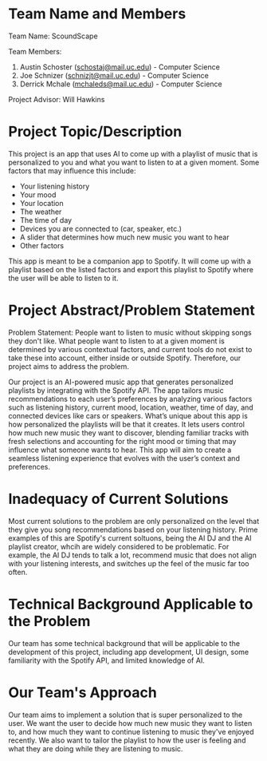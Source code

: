 # Team Name and Members
Team Name: ScoundScape

Team Members:
1. Austin Schoster (schostaj@mail.uc.edu) - Computer Science
2. Joe Schnizer (schnizjt@mail.uc.edu) - Computer Science
3. Derrick Mchale (mchaleds@mail.uc.edu) - Computer Science

Project Advisor:
Will Hawkins

# Project Topic/Description
This project is an app that uses AI to come up with a playlist of music that is personalized to you and what you want to listen to at a given moment. Some factors that may influence this include:
 - Your listening history
 - Your mood
 - Your location
 - The weather
 - The time of day
 - Devices you are connected to (car, speaker, etc.)
 - A slider that determines how much new music you want to hear
 - Other factors 

This app is meant to be a companion app to Spotify. It will come up with a playlist based on the listed factors and export this playlist to Spotify where the user will be able to listen to it.

# Project Abstract/Problem Statement
Problem Statement: People want to listen to music without skipping songs they don't like. What people want to listen to at a given moment is determined by various contextual factors, and current tools do not exist to take these into account, either inside or outside Spotify. Therefore, our project aims to address the problem.

Our project is an AI-powered music app that generates personalized playlists by integrating with the Spotify API. The app tailors music recommendations to each user’s preferences by analyzing various factors such as listening history, current mood, location, weather, time of day, and connected devices like cars or speakers. What’s unique about this app is how personalized the playlists will be that it creates. It lets users control how much new music they want to discover, blending familiar tracks with fresh selections and accounting for the right mood or timing that may influence what someone wants to hear. This app will aim to create a seamless listening experience that evolves with the user’s context and preferences.

# Inadequacy of Current Solutions
Most current solutions to the problem are only personalized on the level that they give you song recommendations based on your listening history. Prime examples of this are Spotify's current soltuons, being the AI DJ and the AI playlist creator, whcih are widely considered to be problematic. For example, the AI DJ tends to talk a lot, recommend music that does not align with your listening interests, and switches up the feel of the music far too often.

# Technical Background Applicable to the Problem
Our team has some technical background that will be applicable to the development of this project, including app development, UI design, some familiarity with the Spotify API, and limited knowledge of AI.

# Our Team's Approach
Our team aims to implement a solution that is super personalized to the user. We want the user to decide how much new music they want to listen to, and how much they want to continue listening to music they've enjoyed recently. We also want to tailor the playlist to how the user is feeling and what they are doing while they are listening to music. 
